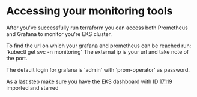 # Accessing your monitoring tools
After you've successfully run terraform you can access both Prometheus and Grafana to monitor you're EKS cluster.

To find the url on which your grafana and prometheus can be reached run: 'kubectl get svc -n monitoring'
The external ip is your url and take note of the port.

The default login for grafana is 'admin' with 'prom-operator' as password.

As a last step make sure you have the EKS dashboard with ID [17119](https://grafana.com/grafana/dashboards/17119-kubernetes-eks-cluster-prometheus/) imported and starred